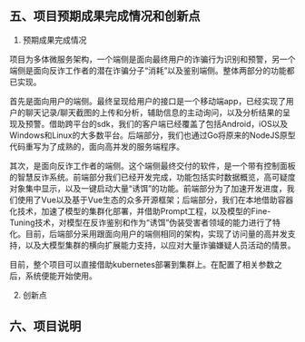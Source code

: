 ## 五、项目预期成果完成情况和创新点

1. 预期成果完成情况

项目为多体微服务架构，一个端侧是面向最终用户的诈骗行为识别和预警，另一个端侧是面向反诈工作者的潜在诈骗分子“消耗”以及鉴别端侧。整体两部分的功能都已实现。

首先是面向用户的端侧。最终呈现给用户的接口是一个移动端app，已经实现了用户的聊天记录/聊天截图的上传和分析，辅助信息的主动询问，以及分析结果的呈现及预警。借助跨平台的sdk，我们的客户端已经覆盖了包括Android，iOS以及Windows和Linux的大多数平台。后端部分，我们也通过Go将原来的NodeJS原型代码重写为了成熟的，面向高并发的服务端程序。

其次，是面向反诈工作者的端侧。这个端侧最终交付的软件，是一个带有控制面板的智慧反诈系统。前端部分我们已经开发完成，功能包括实时数据概览，高可疑度对象集中显示，以及一键启动大量“诱饵”的功能。前端部分为了加速开发进度，我们使用了Vue以及基于Vue生态的众多开源框架；后端部分，我们在本地借助容器化技术，加速了模型的集群化部署，并借助Prompt工程，以及模型的Fine-Tuning技术，对模型在反诈鉴别和作为“诱饵”伪装受害者领域的能力进行了特化。目前，后端部分采用跟面向用户的端侧相同的架构，实现了访问量的高并发支持，以及大模型集群的横向扩展能力支持，以应对大量诈骗嫌疑人员活动的情景。

目前，整个项目可以直接借助kubernetes部署到集群上。在配置了相关参数之后，系统便能开始使用。

2. 创新点

## 六、项目说明